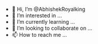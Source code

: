 - 👋 Hi, I’m @AbhishekRoyalking
- 👀 I’m interested in ...
- 🌱 I’m currently learning ...
- 💞️ I’m looking to collaborate on ...
- 📫 How to reach me ...

<!---
AbhishekRoyalking/AbhishekRoyalking is a ✨ special ✨ repository because its `README.md` (this file) appears on your GitHub profile.
You can click the Preview link to take a look at your changes.
--->

